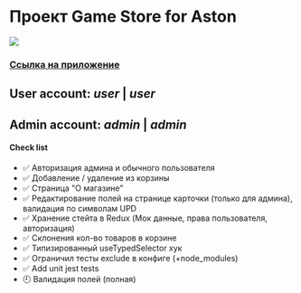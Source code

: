 # Проект Game Store for Aston 
![](D:\job\game-store\src\assets\img1.png)
### [Ссылка на приложение ](https://game-store-aston.herokuapp.com/)
## User account: _user_ | _user_
## Admin account: _admin_ | _admin_

#### Check list
- ✅ Авторизация админа и обычного пользователя 
- ✅ Добавление / удаление из корзины
- ✅ Страница "О магазине"
- ✅ Редактирование полей на странице карточки (только для админа), валидация по символам UPD
- ✅ Хранение стейта в Redux (Мок данные, права пользователя, авторизация)
- ✅ Склонения кол-во товаров в корзине
- ✅ Типизированный useTypedSelector хук
- ✅ Ограничил тесты exclude в конфиге (+node_modules)
- ✅ Add unit jest tests
- 🕘 Валидация полей (полная)

